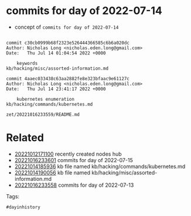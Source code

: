 # commits for day of 2022-07-14

- concept of `commits for day of 2022-07-14`

```

commit c30cb0999b68f2323e526444366585c6b6a020dc
Author: Nicholas Long <nicholas.eden.long@gmail.com>
Date:   Thu Jul 14 01:04:54 2022 +0000

    keywords
kb/hacking/misc/assorted-information.md

commit 4aaec033438c63aa2882fe8e323bfaac9e61127c
Author: Nicholas Long <nicholas.eden.long@gmail.com>
Date:   Thu Jul 14 23:41:17 2022 +0000

    kubernetes enumeration
kb/hacking/commands/kubernetes.md
```

` zet/20221016233559/README.md `

# Related

- [20221012171100](/zet/20221012171100/README.md) recently created nodes hub
- [20221016233601](/zet/20221016233601/README.md) commits for day of 2022-07-15
- [20221014185936](/zet/20221014185936/README.md) kb file named kb/hacking/commands/kubernetes.md
- [20221014190056](/zet/20221014190056/README.md) kb file named kb/hacking/misc/assorted-information.md
- [20221016233558](/zet/20221016233558/README.md) commits for day of 2022-07-13

Tags:

    #dayinhistory
